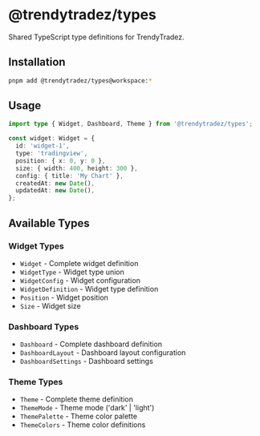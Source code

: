 # @trendytradez/types

Shared TypeScript type definitions for TrendyTradez.

## Installation

```bash
pnpm add @trendytradez/types@workspace:*
```

## Usage

```typescript
import type { Widget, Dashboard, Theme } from '@trendytradez/types';

const widget: Widget = {
  id: 'widget-1',
  type: 'tradingview',
  position: { x: 0, y: 0 },
  size: { width: 400, height: 300 },
  config: { title: 'My Chart' },
  createdAt: new Date(),
  updatedAt: new Date(),
};
```

## Available Types

### Widget Types
- `Widget` - Complete widget definition
- `WidgetType` - Widget type union
- `WidgetConfig` - Widget configuration
- `WidgetDefinition` - Widget type definition
- `Position` - Widget position
- `Size` - Widget size

### Dashboard Types
- `Dashboard` - Complete dashboard definition
- `DashboardLayout` - Dashboard layout configuration
- `DashboardSettings` - Dashboard settings

### Theme Types
- `Theme` - Complete theme definition
- `ThemeMode` - Theme mode ('dark' | 'light')
- `ThemePalette` - Theme color palette
- `ThemeColors` - Theme color definitions
